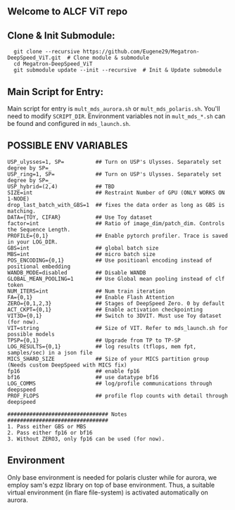 ## Welcome to ALCF ViT repo

## Clone & Init Submodule:
```
  git clone --recursive https://github.com/Eugene29/Megatron-DeepSpeed_ViT.git  # Clone module & submodule
  cd Megatron-DeepSpeed_ViT
  git submodule update --init --recursive  # Init & Update submodule
```

## Main Script for Entry:
Main script for entry is `mult_mds_aurora.sh` or `mult_mds_polaris.sh`. You'll need to modify `SCRIPT_DIR`. Environment variables not in `mult_mds_*.sh` can be found and configured in `mds_launch.sh`. 

## POSSIBLE ENV VARIABLES
```
USP_ulysses=1, SP=          ## Turn on USP's Ulysses. Separately set degree by SP=_
USP_ring=1, SP=             ## Turn on USP's Ulysses. Separately set degree by SP=_
USP_hybrid=(2,4)            ## TBD
SIZE=int                    ## Restraint Number of GPU (ONLY WORKS ON 1-NODE)
drop_last_batch_with_GBS=1  ## fixes the data order as long as GBS is matching.
DATA={TOY, CIFAR}           ## Use Toy dataset
factor=int                  ## Ratio of image_dim/patch_dim. Controls the Sequence Length.
PROFILE={0,1}               ## Enable pytorch profiler. Trace is saved in your LOG_DIR.
GBS=int                     ## global batch size
MBS=int                     ## micro batch size
POS_ENCODING={0,1}          ## Use positioanl encoding instead of positional embedding
WANDB_MODE=disabled         ## Disable WANDB
GLOBAL_MEAN_POOLING=1       ## Use Global mean pooling instead of clf token 
NUM_ITERS=int               ## Num train iteration
FA={0,1}                    ## Enable Flash Attention
ZERO={0,1,2,3}              ## Stages of DeepSpeed Zero. 0 by default
ACT_CKPT={0,1}              ## Enable activation checkpointing
VIT3D={0,1}                 ## Switch to 3DVIT. Must use Toy dataset (for now).
VIT=string                  ## Size of VIT. Refer to mds_launch.sh for possible models
TPSP={0,1}                  ## Upgrade from TP to TP-SP
LOG_RESULTS={0,1}           ## log results (tflops, mem fpt, samples/sec) in a json file
MICS_SHARD_SIZE             ## Size of your MICS partition group (Needs custom DeepSpeed with MICS fix)
fp16                        ## enable fp16
bf16                        ## use datatype bf16
LOG_COMMS                   ## log/profile communications through deepspeed
PROF_FLOPS                  ## profile flop counts with detail through deepspeed

################################ Notes ################################
1. Pass either GBS or MBS
2. Pass either fp16 or bf16
3. Without ZERO3, only fp16 can be used (for now).
```

## Environment
Only base environment is needed for polaris cluster while for aurora, we employ sam's ezpz library on top of base environment. Thus, a suitable virtual environment (in flare file-system) is activated automatically on aurora. 

